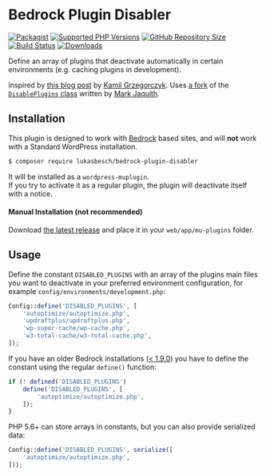 # Bedrock Plugin Disabler
[![Packagist](https://img.shields.io/packagist/vpre/lukasbesch/bedrock-plugin-disabler.svg?style=flat-square)](https://packagist.org/packages/lukasbesch/bedrock-plugin-disabler)
[![Supported PHP Versions](https://img.shields.io/packagist/php-v/lukasbesch/bedrock-plugin-disabler.svg?style=flat-square)](https://github.com/lukasbesch/bedrock-plugin-disabler)
[![GitHub Repository Size](https://img.shields.io/github/languages/code-size/lukasbesch/bedrock-plugin-disabler.svg?style=flat-square)](https://github.com/lukasbesch/bedrock-plugin-disabler)
[![Build Status](https://img.shields.io/circleci/build/github/lukasbesch/bedrock-plugin-disabler?style=flat-square)](https://circleci.com/gh/lukasbesch/bedrock-plugin-disabler)
[![Downloads](https://img.shields.io/packagist/dt/lukasbesch/bedrock-plugin-disabler.svg?style=flat-square)](https://packagist.org/packages/lukasbesch/bedrock-plugin-disabler)



Define an array of plugins that deactivate automatically in certain environments (e.g. caching plugins in development).

Inspired by [this blog post](https://kamilgrzegorczyk.com/2018/05/02/how-to-disable-plugins-on-certain-environment/) by [Kamil Grzegorczyk](https://kamilgrzegorczyk.com/).
Uses [a fork](https://gist.github.com/Rarst/4402927) of the [`DisablePlugins` class](https://gist.github.com/markjaquith/1044546) written by [Mark Jaquith](http://markjaquith.com/).

## Installation

This plugin is designed to work with [Bedrock](https://github.com/roots/bedrock) based sites, and will **not** work with a Standard WordPress installation.

```bash
$ composer require lukasbesch/bedrock-plugin-disabler
```

It will be installed as a `wordpress-muplugin`.  
If you try to activate it as a regular plugin, the plugin will deactivate itself with a notice.

#### Manual Installation (not recommended)

Download [the latest release](https://github.com/lukasbesch/bedrock-plugin-disabler/releases/latest) and place it in your `web/app/mu-plugins` folder.

## Usage

Define the constant `DISABLED_PLUGINS` with an array of the plugins main files you want to deactivate in your preferred environment configuration, for example `config/environments/development.php`:

```php
Config::define('DISABLED_PLUGINS', [
    'autoptimize/autoptimize.php',
    'updraftplus/updraftplus.php',
    'wp-super-cache/wp-cache.php',
    'w3-total-cache/w3-total-cache.php',
]);
```

If you have an older Bedrock installations ([< 1.9.0](https://github.com/roots/bedrock/releases/tag/1.9.0)) you have to define the constant using the regular `define()` function:

```php
if (! defined('DISABLED_PLUGINS')
    define('DISABLED_PLUGINS', [
        'autoptimize/autoptimize.php',
    ]);
}
```

PHP 5.6+ can store arrays in constants, but you can also provide serialized data:

```php
Config::define('DISABLED_PLUGINS', serialize([
    'autoptimize/autoptimize.php',
]));
